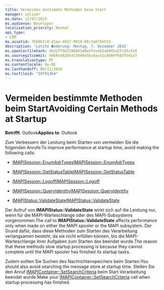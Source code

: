 ```yaml
---
title: Vermeiden bestimmte Methoden beim Start
manager: soliver
ms.date: 12/07/2015
ms.audience: Developer
localization_priority: Normal
api_type:
- COM
ms.assetid: 7bb86fc8-d1ae-4937-9919-86c3a0f5651d
description: 'Letzte �nderung: Montag, 7. Dezember 2015'
ms.openlocfilehash: db327fdd239684140e4feeeb2a6045a2fcd5c410
ms.sourcegitcommit: 9d60cd82b5413446e5bc8ace2cd689f683fb41a7
ms.translationtype: MT
ms.contentlocale: de-DE
ms.lasthandoff: 06/11/2018
ms.locfileid: "19791364"
---
```

# <a name="avoiding-certain-methods-at-startup"></a><span data-ttu-id="78522-103">Vermeiden bestimmte Methoden beim Start</span><span class="sxs-lookup"><span data-stu-id="78522-103">Avoiding Certain Methods at Startup</span></span>

 
  
<span data-ttu-id="78522-104">**Betrifft**: Outlook</span><span class="sxs-lookup"><span data-stu-id="78522-104">**Applies to**: Outlook</span></span> 
  
<span data-ttu-id="78522-105">Zum Verbessern der Leistung beim Starten von vermeiden Sie die folgenden Anrufe:</span><span class="sxs-lookup"><span data-stu-id="78522-105">To improve performance at startup time, avoid making the following calls:</span></span>
  
- [<span data-ttu-id="78522-106">IMAPISession::EnumAdrTypes</span><span class="sxs-lookup"><span data-stu-id="78522-106">IMAPISession::EnumAdrTypes</span></span>](imapisession-enumadrtypes.md)
    
- [<span data-ttu-id="78522-107">IMAPISession::GetStatusTable</span><span class="sxs-lookup"><span data-stu-id="78522-107">IMAPISession::GetStatusTable</span></span>](imapisession-getstatustable.md)
    
- [<span data-ttu-id="78522-108">IMAPISession::Logoff</span><span class="sxs-lookup"><span data-stu-id="78522-108">IMAPISession::Logoff</span></span>](imapisession-logoff.md)
    
- [<span data-ttu-id="78522-109">IMAPISession::QueryIdentity</span><span class="sxs-lookup"><span data-stu-id="78522-109">IMAPISession::QueryIdentity</span></span>](imapisession-queryidentity.md)
    
- [<span data-ttu-id="78522-110">IMAPIStatus::ValidateState</span><span class="sxs-lookup"><span data-stu-id="78522-110">IMAPIStatus::ValidateState</span></span>](imapistatus-validatestate.md)
    
<span data-ttu-id="78522-111">Der Aufruf von **IMAPIStatus::ValidateState** wirkt sich auf die Leistung nur, wenn für die MAPI-Warteschlange oder des MAPI-Subsystems vorgenommen.</span><span class="sxs-lookup"><span data-stu-id="78522-111">The call to **IMAPIStatus::ValidateState** affects performance only when made on either the MAPI spooler or the MAPI subsystem.</span></span> <span data-ttu-id="78522-112">Der Grund dafür, dass diese Methoden zum Starten des Verarbeitung verlangsamen besteht, da sie nicht erfüllen können, bis die MAPI-Warteschlange ihrer Aufgaben zum Starten des beendet wurde.</span><span class="sxs-lookup"><span data-stu-id="78522-112">The reason that these methods slow startup processing is because they cannot complete until the MAPI spooler has finished its startup tasks.</span></span> 
  
<span data-ttu-id="78522-113">Zudem sollten Sie Suchen des Nachrichtenspeichers beim Starten.</span><span class="sxs-lookup"><span data-stu-id="78522-113">You should also avoid searching the message store at startup time.</span></span> <span data-ttu-id="78522-114">Stellen Sie den Anruf [IMAPIContainer::SetSearchCriteria](imapicontainer-setsearchcriteria.md) beim Start Verarbeitung beendet wurde.</span><span class="sxs-lookup"><span data-stu-id="78522-114">Make your [IMAPIContainer::SetSearchCriteria](imapicontainer-setsearchcriteria.md) call when startup processing has finished.</span></span> 
  

